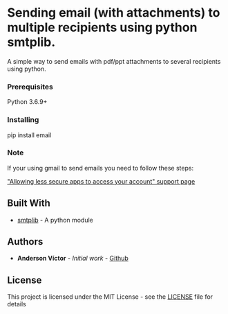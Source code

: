 # Sending email (with attachments) to multiple recipients using python smtplib.

A simple way to send emails with pdf/ppt attachments to several recipients using python.

### Prerequisites

Python 3.6.9+

### Installing

pip install email

### Note

If your using gmail to send emails you need to follow these steps:

["Allowing less secure apps to access your account" support page](https://support.google.com/accounts/answer/6010255)

## Built With

* [smtplib](https://docs.python.org/3/library/smtplib.html) - A python module

## Authors

* **Anderson Víctor** - *Initial work* - [Github](https://github.com/andersonvvd)

## License

This project is licensed under the MIT License - see the [LICENSE](LICENSE) file for details

